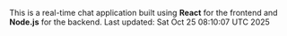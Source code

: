 This is a real-time chat application built using **React** for the frontend and **Node.js** for the backend.
Last updated: Sat Oct 25 08:10:07 UTC 2025
